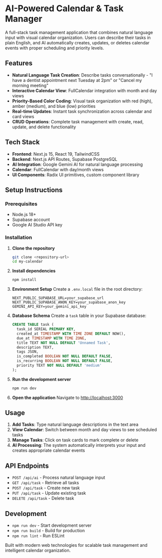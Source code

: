 # AI-Powered Calendar & Task Manager

A full-stack task management application that combines natural language input with visual calendar organization. Users can describe their tasks in plain English, and AI automatically creates, updates, or deletes calendar events with proper scheduling and priority levels.

## Features

- **Natural Language Task Creation**: Describe tasks conversationally - "I have a dentist appointment next Tuesday at 2pm" or "Cancel my morning meeting"
- **Interactive Calendar View**: FullCalendar integration with month and day views
- **Priority-Based Color Coding**: Visual task organization with red (high), amber (medium), and blue (low) priorities
- **Real-time Updates**: Instant task synchronization across calendar and card views
- **CRUD Operations**: Complete task management with create, read, update, and delete functionality

## Tech Stack

- **Frontend**: Next.js 15, React 19, TailwindCSS
- **Backend**: Next.js API Routes, Supabase PostgreSQL
- **AI Integration**: Google Gemini AI for natural language processing
- **Calendar**: FullCalendar with day/month views
- **UI Components**: Radix UI primitives, custom component library

## Setup Instructions

### Prerequisites
- Node.js 18+
- Supabase account
- Google AI Studio API key

### Installation

1. **Clone the repository**
   ```bash
   git clone <repository-url>
   cd my-calendar
   ```

2. **Install dependencies**
   ```bash
   npm install
   ```

3. **Environment Setup**
   Create a `.env.local` file in the root directory:
   ```env
   NEXT_PUBLIC_SUPABASE_URL=your_supabase_url
   NEXT_PUBLIC_SUPABASE_ANON_KEY=your_supabase_anon_key
   GEMINI_API_KEY=your_gemini_api_key
   ```

4. **Database Schema**
   Create a `task` table in your Supabase database:
   ```sql
   CREATE TABLE task (
     task_id SERIAL PRIMARY KEY,
     created_at TIMESTAMP WITH TIME ZONE DEFAULT NOW(),
     due_at TIMESTAMP WITH TIME ZONE,
     title TEXT NOT NULL DEFAULT 'Unnamed Task',
     description TEXT,
     tags JSON,
     is_completed BOOLEAN NOT NULL DEFAULT FALSE,
     is_recurring BOOLEAN NOT NULL DEFAULT FALSE,
     priority TEXT NOT NULL DEFAULT 'medium'
   );
   ```

5. **Run the development server**
   ```bash
   npm run dev
   ```

6. **Open the application**
   Navigate to [http://localhost:3000](http://localhost:3000)

## Usage

1. **Add Tasks**: Type natural language descriptions in the text area
2. **View Calendar**: Switch between month and day views to see scheduled tasks
3. **Manage Tasks**: Click on task cards to mark complete or delete
4. **AI Processing**: The system automatically interprets your input and creates appropriate calendar events

## API Endpoints

- `POST /api/ai` - Process natural language input
- `GET /api/task` - Retrieve all tasks
- `POST /api/task` - Create new task
- `PUT /api/task` - Update existing task
- `DELETE /api/task` - Delete task

## Development

- `npm run dev` - Start development server
- `npm run build` - Build for production
- `npm run lint` - Run ESLint

Built with modern web technologies for scalable task management and intelligent calendar organization.
